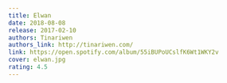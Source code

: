 ```yaml
---
title: Elwan
date: 2018-08-08
release: 2017-02-10
authors: Tinariwen
authors_link: http://tinariwen.com/
link: https://open.spotify.com/album/55iBUPoUCslfK6Wt1WKY2v
cover: elwan.jpg
rating: 4.5
---
```

